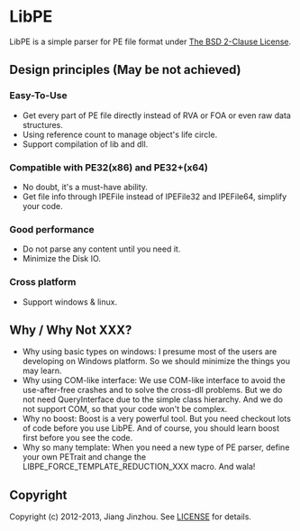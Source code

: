 # LibPE
LibPE is a simple parser for PE file format under [The BSD 2-Clause License](http://opensource.org/licenses/BSD-2-Clause).

## Design principles (May be not achieved)
### Easy-To-Use
* Get every part of PE file directly instead of RVA or FOA or even raw data structures.
* Using reference count to manage object's life circle.
* Support compilation of lib and dll.

### Compatible with PE32(x86) and PE32+(x64)
* No doubt, it's a must-have ability.
* Get file info through IPEFile instead of IPEFile32 and IPEFile64, simplify your code.

### Good performance
* Do not parse any content until you need it.
* Minimize the Disk IO.

### Cross platform
* Support windows & linux.

## Why / Why Not XXX?
* Why using basic types on windows: I presume most of the users are developing on Windows platform. So we should minimize the things you may learn.
* Why using COM-like interface: We use COM-like interface to avoid the use-after-free crashes and to solve the cross-dll problems. But we do not need QueryInterface due to the simple class hierarchy. And we do not support COM, so that your code won't be complex.
* Why no boost: Boost is a very powerful tool. But you need checkout lots of code before you use LibPE. And of course, you should learn boost first before you see the code.
* Why so many template: When you need a new type of PE parser, define your own PETrait and change the LIBPE_FORCE_TEMPLATE_REDUCTION_XXX macro. And wala! 

## Copyright
Copyright (c) 2012-2013, Jiang Jinzhou. See [LICENSE](https://github.com/r1f/libpe/blob/master/LICENSE) for details.